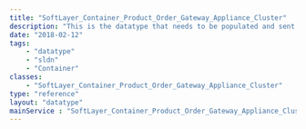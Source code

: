 ```yaml
---
title: "SoftLayer_Container_Product_Order_Gateway_Appliance_Cluster"
description: "This is the datatype that needs to be populated and sent to SoftLayer_Product_Order::placeOrder. This datatype has everything required to place a Gateway Appliance Cluster order with SoftLayer. "
date: "2018-02-12"
tags:
    - "datatype"
    - "sldn"
    - "Container"
classes:
    - "SoftLayer_Container_Product_Order_Gateway_Appliance_Cluster"
type: "reference"
layout: "datatype"
mainService : "SoftLayer_Container_Product_Order_Gateway_Appliance_Cluster"
---
```

